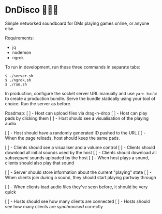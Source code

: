 # DnDisco 🐉🕺🎲

Simple networked soundboard for DMs playing games online, or anyone else.

Requirements:

- jq
- nodemon
- ngrok

To run in development, run these three commands in separate tabs:

```
$ ./server.sh
$ ./ngrok.sh
$ ./run.sh
```

In production, configure the socket server URL manually and use `yarn build` to create a production bundle. Serve the bundle statically using your tool of choice. Run the server as before.

Roadmap:
[ ] - Host can upload files via drag-n-drop
[ ] - Host can play pads by clicking them
[ ] - Host should see a visualisation of the playing audio

[ ] - Host should have a randomly generated ID pushed to the URL
[ ] - When the page reloads, host should keep the same pads.

[ ] - Clients should see a visualiser and a volume control
[ ] - Clients should download all initial sounds used by the host
[ ] - Clients should download all _subsequent_ sounds uploaded by the host
[ ] - When host plays a sound, clients should also play that sound

[ ] - Server should store information about the current "playing" state
[ ] - When clients join _during_ a sound, they should start playing partway through

[ ] - When clients load audio files they've seen before, it should be very quick

[ ] - Hosts should see how many clients are connected
[ ] - Hosts should see how many clients are _synchronised_ correctly
